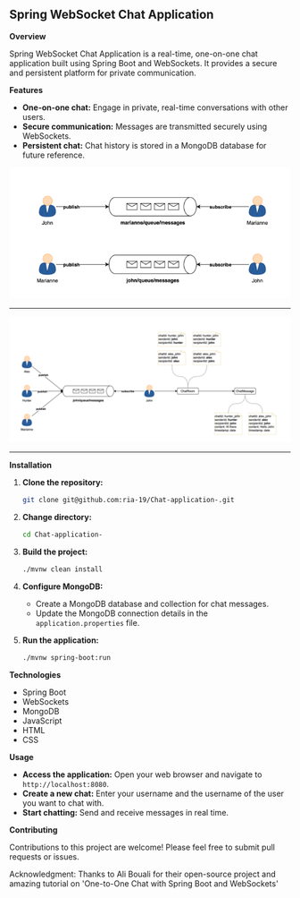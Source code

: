 ## Spring WebSocket Chat Application

**Overview**

Spring WebSocket Chat Application is a real-time, one-on-one chat application built using Spring Boot and WebSockets. It provides a secure and persistent platform for private communication.

**Features**

* **One-on-one chat:** Engage in private, real-time conversations with other users.
* **Secure communication:** Messages are transmitted securely using WebSockets.
* **Persistent chat:** Chat history is stored in a MongoDB database for future reference.


![WebSocket Chat Flow](./one_to_one_comm.png)

---

![WebSocket Chat Flow](./websocket_chat_flow.png)

---

**Installation**

1. **Clone the repository:**

   ```bash
   git clone git@github.com:ria-19/Chat-application-.git
   ```

2. **Change directory:**

   ```bash
   cd Chat-application-
   ```

3. **Build the project:**

   ```bash
   ./mvnw clean install
   ```

4. **Configure MongoDB:**
    * Create a MongoDB database and collection for chat messages.
    * Update the MongoDB connection details in the `application.properties` file.

5. **Run the application:**

   ```bash
   ./mvnw spring-boot:run
   ```

**Technologies**

* Spring Boot
* WebSockets
* MongoDB
* JavaScript
* HTML
* CSS


**Usage**

* **Access the application:** Open your web browser and navigate to `http://localhost:8080`.
* **Create a new chat:** Enter your username and the username of the user you want to chat with.
* **Start chatting:** Send and receive messages in real time.

**Contributing**

Contributions to this project are welcome! Please feel free to submit pull requests or issues.

Acknowledgment: Thanks to Ali Bouali for their open-source project and amazing tutorial on 'One-to-One Chat with Spring Boot and WebSockets'
